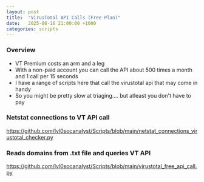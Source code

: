 ```yaml
---
layout: post
title:  "VirusTotal API Calls (Free Plan)"
date:   2025-06-16 21:00:00 +1000
categories: scripts
---
```


### Overview
- VT Premium costs an arm and a leg
- With a non-paid account you can call the API about 500 times a month and 1 call per 15 seconds
- I have a range of scripts here that call the virustotal api that may come in handy
- So you might be pretty slow at triaging.... but atleast you don't have to pay

### Netstat connections to VT API call

https://github.com/lvl0socanalyst/Scripts/blob/main/netstat_connections_virustotal_checker.py

### Reads domains from .txt file and queries VT API

https://github.com/lvl0socanalyst/Scripts/blob/main/virustotal_free_api_call.py

